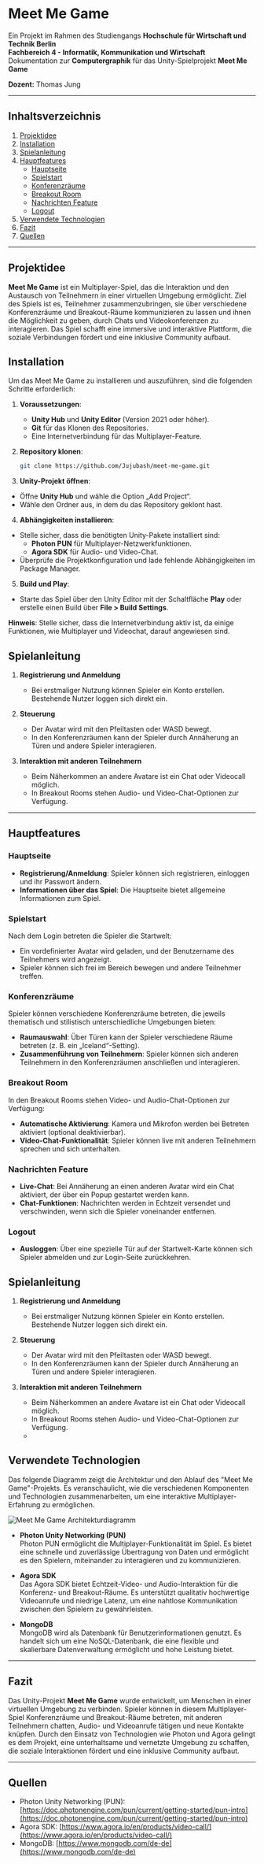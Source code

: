 # Meet Me Game

Ein Projekt im Rahmen des Studiengangs **Hochschule für Wirtschaft und Technik Berlin**  
**Fachbereich 4 - Informatik, Kommunikation und Wirtschaft**  
Dokumentation zur **Computergraphik** für das Unity-Spielprojekt **Meet Me Game**

**Dozent:** Thomas Jung  

---

## Inhaltsverzeichnis

1. [Projektidee](#projektidee)
2. [Installation](#installation)
3. [Spielanleitung](#spielanleitung)
4. [Hauptfeatures](#hauptfeatures)
    - [Hauptseite](#hauptseite)
    - [Spielstart](#spielstart)
    - [Konferenzräume](#konferenzräume)
    - [Breakout Room](#breakout-room)
    - [Nachrichten Feature](#nachrichten-feature)
    - [Logout](#logout)
5. [Verwendete Technologien](#verwendete-technologien)
6. [Fazit](#fazit)
7. [Quellen](#quellen)

---

## Projektidee

**Meet Me Game** ist ein Multiplayer-Spiel, das die Interaktion und den Austausch von Teilnehmern in einer virtuellen Umgebung ermöglicht. Ziel des Spiels ist es, Teilnehmer zusammenzubringen, sie über verschiedene Konferenzräume und Breakout-Räume kommunizieren zu lassen und ihnen die Möglichkeit zu geben, durch Chats und Videokonferenzen zu interagieren. Das Spiel schafft eine immersive und interaktive Plattform, die soziale Verbindungen fördert und eine inklusive Community aufbaut.

## Installation

Um das Meet Me Game zu installieren und auszuführen, sind die folgenden Schritte erforderlich:

1. **Voraussetzungen**:
   - **Unity Hub** und **Unity Editor** (Version 2021 oder höher).
   - **Git** für das Klonen des Repositories.
   - Eine Internetverbindung für das Multiplayer-Feature.

2. **Repository klonen**:
   ```bash
   git clone https://github.com/Jujubash/meet-me-game.git
   
3. **Unity-Projekt öffnen**:

- Öffne **Unity Hub** und wähle die Option „Add Project“.
- Wähle den Ordner aus, in dem du das Repository geklont hast.

4. **Abhängigkeiten installieren**:

- Stelle sicher, dass die benötigten Unity-Pakete installiert sind:
  - **Photon PUN** für Multiplayer-Netzwerkfunktionen.
  - **Agora SDK** für Audio- und Video-Chat.
- Überprüfe die Projektkonfiguration und lade fehlende Abhängigkeiten im Package Manager.

5. **Build und Play**:

- Starte das Spiel über den Unity Editor mit der Schaltfläche **Play** oder erstelle einen Build über **File > Build Settings**.
  
**Hinweis**: Stelle sicher, dass die Internetverbindung aktiv ist, da einige Funktionen, wie Multiplayer und Videochat, darauf angewiesen sind.

## Spielanleitung

1. **Registrierung und Anmeldung**  
   - Bei erstmaliger Nutzung können Spieler ein Konto erstellen. Bestehende Nutzer loggen sich direkt ein.

2. **Steuerung**  
   - Der Avatar wird mit den Pfeiltasten oder WASD bewegt.
   - In den Konferenzräumen kann der Spieler durch Annäherung an Türen und andere Spieler interagieren.

3. **Interaktion mit anderen Teilnehmern**  
   - Beim Näherkommen an andere Avatare ist ein Chat oder Videocall möglich.
   - In Breakout Rooms stehen Audio- und Video-Chat-Optionen zur Verfügung.

---

## Hauptfeatures

### Hauptseite
- **Registrierung/Anmeldung**: Spieler können sich registrieren, einloggen und ihr Passwort ändern.
- **Informationen über das Spiel**: Die Hauptseite bietet allgemeine Informationen zum Spiel.

### Spielstart
Nach dem Login betreten die Spieler die Startwelt:
- Ein vordefinierter Avatar wird geladen, und der Benutzername des Teilnehmers wird angezeigt.
- Spieler können sich frei im Bereich bewegen und andere Teilnehmer treffen.

### Konferenzräume
Spieler können verschiedene Konferenzräume betreten, die jeweils thematisch und stilistisch unterschiedliche Umgebungen bieten:
- **Raumauswahl**: Über Türen kann der Spieler verschiedene Räume betreten (z. B. ein „Iceland“-Setting).
- **Zusammenführung von Teilnehmern**: Spieler können sich anderen Teilnehmern in den Konferenzräumen anschließen und interagieren.

### Breakout Room
In den Breakout Rooms stehen Video- und Audio-Chat-Optionen zur Verfügung:
- **Automatische Aktivierung**: Kamera und Mikrofon werden bei Betreten aktiviert (optional deaktivierbar).
- **Video-Chat-Funktionalität**: Spieler können live mit anderen Teilnehmern sprechen und sich unterhalten.

### Nachrichten Feature
- **Live-Chat**: Bei Annäherung an einen anderen Avatar wird ein Chat aktiviert, der über ein Popup gestartet werden kann.
- **Chat-Funktionen**: Nachrichten werden in Echtzeit versendet und verschwinden, wenn sich die Spieler voneinander entfernen.

### Logout
- **Ausloggen**: Über eine spezielle Tür auf der Startwelt-Karte können sich Spieler abmelden und zur Login-Seite zurückkehren.

## Spielanleitung

1. **Registrierung und Anmeldung**  
   - Bei erstmaliger Nutzung können Spieler ein Konto erstellen. Bestehende Nutzer loggen sich direkt ein.

2. **Steuerung**  
   - Der Avatar wird mit den Pfeiltasten oder WASD bewegt.
   - In den Konferenzräumen kann der Spieler durch Annäherung an Türen und andere Spieler interagieren.

3. **Interaktion mit anderen Teilnehmern**  
   - Beim Näherkommen an andere Avatare ist ein Chat oder Videocall möglich.
   - In Breakout Rooms stehen Audio- und Video-Chat-Optionen zur Verfügung.
   - 
## Verwendete Technologien

Das folgende Diagramm zeigt die Architektur und den Ablauf des "Meet Me Game"-Projekts. Es veranschaulicht, wie die verschiedenen Komponenten und Technologien zusammenarbeiten, um eine interaktive Multiplayer-Erfahrung zu ermöglichen.

![Meet Me Game Architekturdiagramm](./images/flowchart.png)

- **Photon Unity Networking (PUN)**  
  Photon PUN ermöglicht die Multiplayer-Funktionalität im Spiel. Es bietet eine schnelle und zuverlässige Übertragung von Daten und ermöglicht es den Spielern, miteinander zu interagieren und zu kommunizieren.

- **Agora SDK**  
  Das Agora SDK bietet Echtzeit-Video- und Audio-Interaktion für die Konferenz- und Breakout-Räume. Es unterstützt qualitativ hochwertige Videoanrufe und niedrige Latenz, um eine nahtlose Kommunikation zwischen den Spielern zu gewährleisten.

- **MongoDB**  
  MongoDB wird als Datenbank für Benutzerinformationen genutzt. Es handelt sich um eine NoSQL-Datenbank, die eine flexible und skalierbare Datenverwaltung ermöglicht und hohe Leistung bietet.

---

## Fazit

Das Unity-Projekt **Meet Me Game** wurde entwickelt, um Menschen in einer virtuellen Umgebung zu verbinden. Spieler können in diesem Multiplayer-Spiel Konferenzräume und Breakout-Räume betreten, mit anderen Teilnehmern chatten, Audio- und Videoanrufe tätigen und neue Kontakte knüpfen. Durch den Einsatz von Technologien wie Photon und Agora gelingt es dem Projekt, eine unterhaltsame und vernetzte Umgebung zu schaffen, die soziale Interaktionen fördert und eine inklusive Community aufbaut.

---

## Quellen

- Photon Unity Networking (PUN): [https://doc.photonengine.com/pun/current/getting-started/pun-intro](https://doc.photonengine.com/pun/current/getting-started/pun-intro)
- Agora SDK: [https://www.agora.io/en/products/video-call/](https://www.agora.io/en/products/video-call/)
- MongoDB: [https://www.mongodb.com/de-de](https://www.mongodb.com/de-de)



